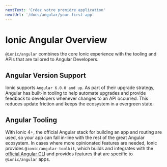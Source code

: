 ```yaml
---
nextText: 'Créez votre première application'
nextUrl: '/docs/angular/your-first-app'
---
```


# Ionic Angular Overview

`@ionic/angular` combines the core Ionic experience with the tooling and APIs that are tailored to Angular Developers.

## Angular Version Support

Ionic supports `Angular 6.0.0 and up`. As part of their upgrade strategy, Angular has built-in tooling to help automate upgrades and provide feedback to developers whenever changes to an API occurred. This reduces update friction and keeps the ecosystem in a evergreen state.

## Angular Tooling

With Ionic 4+, the official Angular stack for building an app and routing are used, so your app can fall in-line with the rest of the great Angular ecosystem. In cases where more opinionated features are needed, Ionic provides `@ionic/angular-toolkit`, which builds and integrates with the [official Angular CLI](https://angular.io/cli) and provides features that are specific to `@ionic/angular` apps.